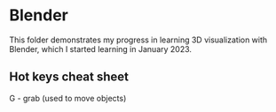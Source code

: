 # Blender
This folder demonstrates my progress in learning 3D visualization with Blender, which I started learning in January 2023.



## Hot keys cheat sheet

G - grab (used to move objects)
